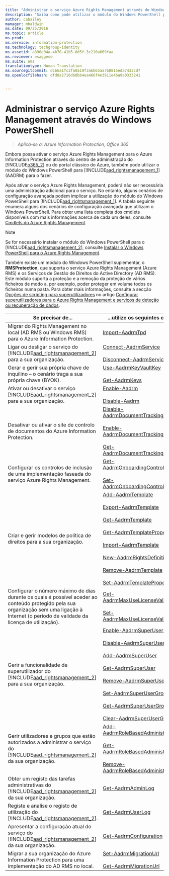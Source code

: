 ```yaml
---
title: "Administrar o serviço Azure Rights Management através do Windows PowerShell | Azure Information Protection"
description: "Saiba como pode utilizar o módulo do Windows PowerShell para o serviço Azure Rights Management (AADRM) para Azure Information Protection para administrar este serviço para a sua organização."
author: cabailey
manager: mbaldwin
ms.date: 09/25/2016
ms.topic: article
ms.prod: 
ms.service: information-protection
ms.technology: techgroup-identity
ms.assetid: a890e04a-4b70-41b5-8d5f-3c210a669faa
ms.reviewer: esaggese
ms.suite: ems
translationtype: Human Translation
ms.sourcegitcommit: d5b6a1fc3fa0a19f3a6b65aa7b8815eda7432cd7
ms.openlocfilehash: dfd8a2716d60bb4ea466f4e3911e4ba9a0333241


---
```


# Administrar o serviço Azure Rights Management através do Windows PowerShell

>*Aplica-se a: Azure Information Protection, Office 365*

Embora possa ativar o serviço Azure Rights Management para o Azure Information Protection através do centro de administração do [!INCLUDE[o365_2](../includes/o365_2_md.md)] ou do portal clássico do Azure, também pode utilizar o módulo do Windows PowerShell para [!INCLUDE[aad_rightsmanagement_1](../includes/aad_rightsmanagement_1_md.md)](AADRM) para o fazer.

Após ativar o serviço Azure Rights Management, poderá não ser necessária uma administração adicional para o serviço. No entanto, alguns cenários de configuração avançada podem implicar a utilização do módulo do Windows PowerShell para [!INCLUDE[aad_rightsmanagement_1](../includes/aad_rightsmanagement_1_md.md)]. A tabela seguinte enumera alguns dos cenários de configuração avançada que utilizam o Windows PowerShell. Para obter uma lista completa dos cmdlets disponíveis com mais informações acerca de cada um deles, consulte [Cmdlets do Azure Rights Management](http://msdn.microsoft.com/library/azure/dn629398.aspx).

> [!NOTE]
> Se for necessário instalar o módulo do Windows PowerShell para o [!INCLUDE[aad_rightsmanagement_2](../includes/aad_rightsmanagement_2_md.md)], consulte [Instalar o Windows PowerShell para o Azure Rights Management](install-powershell.md).

Também existe um módulo do Windows PowerShell suplementar, o **RMSProtection**, que suporta o serviço Azure Rights Management (Azure RMS) e os Serviços de Gestão de Direitos do Active Directory (AD RMS). Este módulo suporta a proteção e a remoção da proteção de vários ficheiros de modo a, por exemplo, poder proteger em volume todos os ficheiros numa pasta. Para obter mais informações, consulte a secção [Opções de scripting para superutilizadores](configure-super-users.md#scripting-options-for-super-users) no artigo [Configurar superutilizadores para o Azure Rights Management e serviços de deteção ou recuperação de dados](configure-super-users.md).

|Se precisar de...|...utilize os seguintes cmdlets|
|-------------------|------------------------------|
|Migrar do Rights Management no local (AD RMS ou Windows RMS) para o Azure Information Protection.|[Import-AadrmTpd](http://msdn.microsoft.com/library/azure/dn857523.aspx)|
|Ligar ou desligar o serviço do [!INCLUDE[aad_rightsmanagement_2](../includes/aad_rightsmanagement_2_md.md)] para a sua organização.|[Connect-AadrmService](http://msdn.microsoft.com/library/azure/dn629415.aspx)<br /><br />[Disconnect-AadrmService](http://msdn.microsoft.com/library/azure/dn629416.aspx)|
|Gerar e gerir sua própria chave de inquilino – o cenário traga a sua própria chave (BYOK).|[Use-AadrmKeyVaultKey](https://msdn.microsoft.com/library/azure/mt759829.aspx)<br /><br />[Get-AadrmKeys](http://msdn.microsoft.com/library/azure/dn629420.aspx)|
|Ativar ou desativar o serviço [!INCLUDE[aad_rightsmanagement_2](../includes/aad_rightsmanagement_2_md.md)] para a sua organização.|[Enable-Aadrm](http://msdn.microsoft.com/library/azure/dn629412.aspx)<br /><br />[Disable-Aadrm](http://msdn.microsoft.com/library/azure/dn629422.aspx)|
|Desativar ou ativar o site de controlo de documentos do Azure Information Protection.|[Disable-AadrmDocumentTrackingFeature](https://msdn.microsoft.com/library/azure/mt548471.aspx)<br /><br />[Enable-AadrmDocumentTrackingFeature](https://msdn.microsoft.com/library/azure/mt548469.aspx)<br /><br />[Get-AadrmDocumentTrackingFeature](https://msdn.microsoft.com/library/azure/mt548470.aspx)|
|Configurar os controlos de inclusão de uma implementação faseada do serviço Azure Rights Management.|[Get-AadrmOnboardingControlPolicy](http://msdn.microsoft.com/library/azure/dn857522.aspx)<br /><br />[Set-AadrmOnboardingControlPolicy](http://msdn.microsoft.com/library/azure/dn857521.aspx)|
|Criar e gerir modelos de política de direitos para a sua organização.|[Add-AadrmTemplate](http://msdn.microsoft.com/library/azure/dn727075.aspx)<br /><br />[Export-AadrmTemplate](http://msdn.microsoft.com/library/azure/dn727078.aspx)<br /><br />[Get-AadrmTemplate](http://msdn.microsoft.com/library/azure/dn727079.aspx)<br /><br />[Get-AadrmTemplateProperty](http://msdn.microsoft.com/library/azure/dn727081.aspx)<br /><br />[Import-AadrmTemplate](http://msdn.microsoft.com/library/azure/dn727077.aspx)<br /><br />[New-AadrmRightsDefinition](http://msdn.microsoft.com/library/azure/dn727080.aspx)<br /><br />[Remove-AadrmTemplate](http://msdn.microsoft.com/library/azure/dn727082.aspx)<br /><br />[Set-AadrmTemplateProperty](http://msdn.microsoft.com/library/azure/dn727076.aspx)|
|Configurar o número máximo de dias durante os quais é possível aceder ao conteúdo protegido pela sua organização sem uma ligação à Internet (o período de validade da licença de utilização).|[Get-AadrmMaxUseLicenseValidityTime](https://msdn.microsoft.com/library/azure/dn932062.aspx)<br /><br />[Set-AadrmMaxUseLicenseValidityTime](https://msdn.microsoft.com/library/azure/dn932063.aspx)|
|Gerir a funcionalidade de superutilizador do [!INCLUDE[aad_rightsmanagement_2](../includes/aad_rightsmanagement_2_md.md)] para a sua organização.|[Enable-AadrmSuperUserFeature](https://msdn.microsoft.com/library/azure/dn629400.aspx)<br /><br />[Disable-AadrmSuperUserFeature](https://msdn.microsoft.com/library/azure/dn629428.aspx)<br /><br />[Add-AadrmSuperUser](http://msdn.microsoft.com/library/azure/dn629411.aspx)<br /><br />[Get-AadrmSuperUser](https://msdn.microsoft.com/library/azure/dn629408.aspx)<br /><br />[Remove-AadrmSuperUser](https://msdn.microsoft.com/library/azure/dn629405.aspx)<br /><br />[Set-AadrmSuperUserGroup](https://msdn.microsoft.com/library/azure/mt653943.aspx)<br /><br />[Get-AadrmSuperUserGroup](https://msdn.microsoft.com/library/azure/mt653942.aspx)<br /><br />[Clear-AadrmSuperUserGroup](https://msdn.microsoft.com/library/azure/mt653944.aspx)|
|Gerir utilizadores e grupos que estão autorizados a administrar o serviço do [!INCLUDE[aad_rightsmanagement_2](../includes/aad_rightsmanagement_2_md.md)] da sua organização.|[Add-AadrmRoleBasedAdministrator](http://msdn.microsoft.com/library/azure/dn629417.aspx)<br /><br />[Get-AadrmRoleBasedAdministrator](https://msdn.microsoft.com/library/azure/dn629407.aspx)<br /><br />[Remove-AadrmRoleBasedAdministrator](https://msdn.microsoft.com/library/azure/dn629424.aspx)|
|Obter um registo das tarefas administrativas do [!INCLUDE[aad_rightsmanagement_2](../includes/aad_rightsmanagement_2_md.md)] da sua organização.|[Get-AadrmAdminLog](https://msdn.microsoft.com/library/azure/dn629430.aspx)|
|Registe e analise o registo de utilização do [!INCLUDE[aad_rightsmanagement_2](../includes/aad_rightsmanagement_2_md.md)].|[Get-AadrmUserLog](https://msdn.microsoft.com/library/azure/mt653941.aspx)|
|Apresentar a configuração atual do serviço do [!INCLUDE[aad_rightsmanagement_2](../includes/aad_rightsmanagement_2_md.md)] da sua organização.|[Get-AadrmConfiguration](http://msdn.microsoft.com/library/azure/dn629410.aspx)|
|Migrar a sua organização do Azure Information Protection para uma implementação do AD RMS no local.|[Set-AadrmMigrationUrl](https://msdn.microsoft.com/library/azure/dn629429.aspx)<br /><br />[Get-AadrmMigrationUrl](http://msdn.microsoft.com/library/azure/dn629403.aspx)|






<!--HONumber=Sep16_HO4-->


